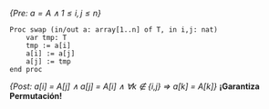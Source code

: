 
*{Pre: $a=A ∧ 1≤i,j≤n$}*
```LenguajeDeLaMateria
Proc swap (in/out a: array[1..n] of T, in i,j: nat)
	var tmp: T
	tmp := a[i]
	a[i] := a[j]
	a[j] := tmp
end proc
```
*{Post: a[i] = A[j] ∧ a[j] = A[i] ∧ ∀k ∉ {i,j} => a[k] = A[k]}*
**¡Garantiza Permutación!**
